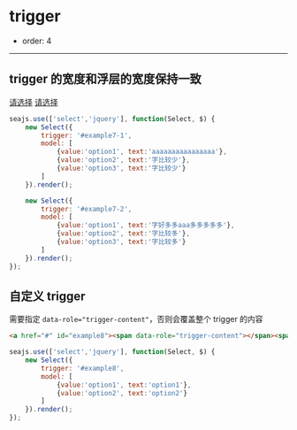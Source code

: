 # trigger

- order: 4

----

<link rel="stylesheet" href="../src/select.css" />

## trigger 的宽度和浮层的宽度保持一致

<a href="#" id="example7-1" class="ui-select-trigger">请选择</a>
<a href="#" id="example7-2" class="ui-select-trigger">请选择</a>

````javascript
seajs.use(['select','jquery'], function(Select, $) {
    new Select({
        trigger: '#example7-1',
        model: [
            {value:'option1', text:'aaaaaaaaaaaaaaaa'},
            {value:'option2', text:'字比较少'},
            {value:'option3', text:'字比较少'}
        ]
    }).render();

    new Select({
        trigger: '#example7-2',
        model: [
            {value:'option1', text:'字好多多aaa多多多多多'},
            {value:'option2', text:'字比较多'},
            {value:'option3', text:'字比较多'}
        ]
    }).render();
});
````

## 自定义 trigger

需要指定 `data-role="trigger-content"`，否则会覆盖整个 trigger 的内容

````html
<a href="#" id="example8"><span data-role="trigger-content"></span><span>x</span></a>
````

````javascript
seajs.use(['select','jquery'], function(Select, $) {
    new Select({
        trigger: '#example8',
        model: [
            {value:'option1', text:'option1'},
            {value:'option2', text:'option2'}
        ]
    }).render();
});
````
